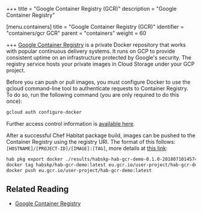+++
title = "Google Container Registry (GCR)"
description = "Google Container Registry"


[menu.containers]
    title = "Google Container Registry (GCR)"
    identifier = "containers/gcr GCR"
    parent = "containers"
    weight = 60

+++
[Google Container Registry](https://cloud.google.com/container-registry/) is a private Docker repository that
works with popular continuous delivery systems. It runs on GCP to provide consistent uptime on an infrastructure
protected by Google's security. The registry service hosts your private images in Cloud Storage under your GCP project.

Before you can push or pull images, you must configure Docker to use the gcloud command-line tool to authenticate
requests to Container Registry. To do so, run the following command (you are only required to do this once):

```bash
gcloud auth configure-docker
```

Further access control information is [available here](https://cloud.google.com/container-registry/docs/access-control).

After a successful Chef Habitat package build, images can be pushed to the Container Registry using the registry URI. The format of this
follows: `[HOSTNAME]/[PROJECT-ID]/[IMAGE]:[TAG]`, more details at [this link](https://cloud.google.com/container-registry/docs/pushing-and-pulling):

```bash
hab pkg export docker ./results/habskp-hab-gcr-demo-0.1.0-20180710145742-x86_64-linux.hart
docker tag habskp/hab-gcr-demo:latest eu.gcr.io/user-project/hab-gcr-demo:latest
docker push eu.gcr.io/user-project/hab-gcr-demo:latest
```

## Related Reading

* [Google Container Registry](https://cloud.google.com/container-registry/)
